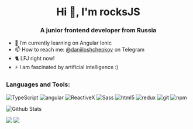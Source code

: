 <!-- <p align="center">
  Visitor count<br>
  <img src="https://profile-counter.glitch.me/itgoyo/count.svg" />
</p> -->

<h1 align="center">Hi 👋, I'm rocksJS</h1>
<h3 align="center">A junior frontend developer from Russia</h3>


- 🌱 I’m currently learning on Angular Ionic 
- 📫 How to reach me: [@daniiloshchepkov](https://t.me/oshchepkov_daniil) on Telegram
- 🐈‍ LFJ right now!
- ⚡ I am fascinated by artificial intelligence :)

<h3 align="left">Languages and Tools:</h3>
<p>
 <img alt="TypeScript" src="https://img.shields.io/badge/-TypeScript-007ACC?style=flat-square&logo=typescript&logoColor=white" />
 <img alt="angular" src="https://img.shields.io/badge/-Angular-DD0031?style=flat-square&logo=angular&logoColor=white" />
 <img alt="ReactiveX" src="https://img.shields.io/badge/-RxJs-B7178C?style=flat-square&logo=reactivex&logoColor=white" />
 <img alt="Sass" src="https://img.shields.io/badge/-Sass-CC6699?style=flat-square&logo=sass&logoColor=white" />
 <img alt="html5" src="https://img.shields.io/badge/-HTML5-E34F26?style=flat-square&logo=html5&logoColor=white" />
 <img alt="redux" src="https://img.shields.io/badge/-Redux-764ABC?style=flat-square&logo=redux&logoColor=white" />
 <img alt="git" src="https://img.shields.io/badge/-Git-F05032?style=flat-square&logo=git&logoColor=white" />
 <img alt="npm" src="https://img.shields.io/badge/-NPM-CB3837?style=flat-square&logo=npm&logoColor=white" />
</p>



![Github Stats](https://github-readme-stats.vercel.app/api?username=rocksJS&bg_color=30,e96443,904e95&title_color=fff&text_color=fff)

![](https://raw.githubusercontent.com/rocksJS/github-stats-transparent/output/generated/overview.svg)
![](https://raw.githubusercontent.com/rocksJS/github-stats-transparent/output/generated/languages.svg)


<!-- <details open>
 <summary> 😇 <b>Medium Published articles</b>: </summary>
<br>
    <a target="_blank" href="https://github-readme-medium-recent-article.vercel.app/medium/@itgoyo/0"><img src="https://github-readme-medium-recent-article.vercel.app/medium/@itgoyo/0" alt="Recent Article 0"></a>
  <br>
    <a target="_blank" href="https://github-readme-medium-recent-article.vercel.app/medium/@itgoyo/1"><img src="https://github-readme-medium-recent-article.vercel.app/medium/@itgoyo/1" alt="Recent Article 1"></a>
  <br>
    <a target="_blank" href="https://github-readme-medium-recent-article.vercel.app/medium/@itgoyo/2"><img src="https://github-readme-medium-recent-article.vercel.app/medium/@itgoyo/2" alt="Recent Article 2"></a>
  <br>

</details> -->
